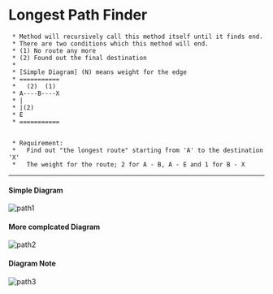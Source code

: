 # Longest Path Finder

	 * Method will recursively call this method itself until it finds end.
	 * There are two conditions which this method will end.
	 * (1) No route any more
	 * (2) Found out the final destination
	 * 
	 * [Simple Diagram] (N) means weight for the edge
	 * ===========
	 *   (2)  (1)
	 * A----B----X
	 * |
	 * |(2) 
	 * E    
	 * ===========


	 * Requirement: 
	 *   Find out "the longest route" starting from 'A' to the destination 'X'
	 *   The weight for the route; 2 for A - B, A - E and 1 for B - X 

---
#### Simple Diagram
![path1](https://cloud.githubusercontent.com/assets/5623445/19821397/1b984adc-9d2c-11e6-8dbf-a1d67c4667f2.png)

#### More complcated Diagram
![path2](https://cloud.githubusercontent.com/assets/5623445/19821399/1b9b2554-9d2c-11e6-9676-5f0f437545d4.png)


#### Diagram Note
![path3](https://cloud.githubusercontent.com/assets/5623445/19821398/1b99544a-9d2c-11e6-80b1-c03f3d870a2f.png)
